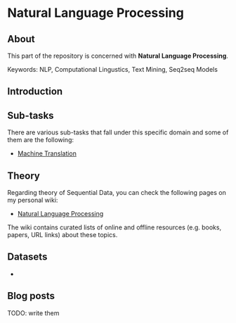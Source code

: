 # Natural Language Processing

## About
This part of the repository is concerned with __Natural Language Processing__.

Keywords: NLP, Computational Lingustics, Text Mining, Seq2seq Models

## Introduction



## Sub-tasks
There are various sub-tasks that fall under this specific domain and some of them are the following:

- [Machine Translation](/artificial_neural_networks/applications/natural_language_processing/machine_translation)

## Theory
Regarding theory of Sequential Data, you can check the following pages on my personal wiki:

- [Natural Language Processing](https://wiki.kourouklides.com/wiki/Natural_Language_Processing)

The wiki contains curated lists of online and offline resources (e.g. books, papers, URL links) about these topics.

## Datasets
 - 

## Blog posts

TODO: write them
